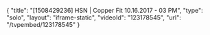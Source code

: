 {
    "title": "[1508429236] HSN | Copper Fit 10.16.2017 - 03 PM",
    "type": "solo",
    "layout": "iframe-static",
    "videoId": "123178545",
    "url": "\/tvpembed\/123178545"
}